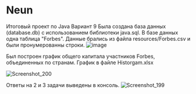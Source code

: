 # Neun

Итоговый проект по Java
Вариант 9
Была создана база данных (database.db) с использованием библиотеки java.sql. В базе данных одна таблица "Forbes". Данные брались из файла resources/Forbes.csv и были пронумерованны строки.
![image](https://user-images.githubusercontent.com/122292195/211365213-ca70fa92-fbb9-4f5e-8756-ecf9fa1be537.png)

Был построен график общего капитала участников Forbes, объединенных по странам. График в файле Historgam.xlsx

![Screenshot_200](https://user-images.githubusercontent.com/122292195/211367158-84bbd3eb-00ce-4e11-b717-976ab8a1179d.png)

Ответы на 2 и 3 задачи выведены в консоль.
![Screenshot_199](https://user-images.githubusercontent.com/122292195/211367327-d3814fd9-af58-4617-b702-5936d575e440.png)
